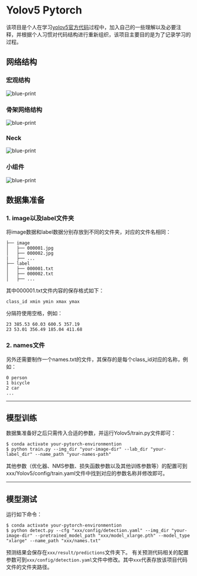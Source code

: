 # Yolov5 Pytorch
该项目是个人在学习[yolov5官方代码](https://github.com/ultralytics/yolov5)过程中，加入自己的一些理解以及必要注释，并根据个人习惯对代码结构进行重新组织，该项目主要目的是为了记录学习的过程。

## 网络结构
### 宏观结构
![blue-print](https://github.com/yl-jiang/Yolov5/blob/main/figures/yolov5.svg)
### 骨架网络结构
![blue-print](https://github.com/yl-jiang/Yolov5/blob/main/figures/detail.svg)
### Neck
![blue-print](https://github.com/yl-jiang/Yolov5/blob/main/figures/neck.png)
### 小组件
![blue-print](https://github.com/yl-jiang/Yolov5/blob/main/figures/detail2.svg)

## 数据集准备
### 1. image以及label文件夹
将image数据和label数据分别存放到不同的文件夹，对应的文件名相同：
```
├── image  
│   ├── 000001.jpg
│   ├── 000002.jpg
|   ├── ...
├── label
│   ├── 000001.txt
│   ├── 000002.txt
│   ├── ...
```
其中000001.txt文件内容的保存格式如下：
```
class_id xmin ymin xmax ymax
```
分隔符使用空格，例如：
```
23 385.53 60.03 600.5 357.19
23 53.01 356.49 185.04 411.68
```
### 2. names文件
另外还需要制作一个names.txt的文件，其保存的是每个class_id对应的名称，例如：
```
0 person
1 bicycle
2 car
...
```
---
## 模型训练
数据集准备好之后只需传入合适的参数，并运行Yolov5/train.py文件即可：
```
$ conda activate your-pytorch-environmention
$ python train.py --img_dir "your-image-dir" --lab_dir "your-label_dir" --name_path "your-names-path"
```
其他参数（优化器、NMS参数、损失函数参数以及其他训练参数等）的配置可到xxx/Yolov5/config/train.yaml文件中找到对应的参数名称并修改即可。

---
## 模型测试
运行如下命令：
```
$ conda activate your-pytorch-environmention
$ python detect.py --cfg "xxx/config/detection.yaml" --img_dir "your-image-dir" --pretrained_model_path "xxx/model_xlarge.pth" --model_type "xlarge" --name_path "xxx/names.txt"
```
预测结果会保存在```xxx/result/predictions```文件夹下。
有关预测代码相关的配置参数可到```xxx/config/detection.yaml```文件中修改。其中```xxx```代表存放该项目代码文件的文件夹路径。
